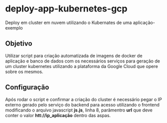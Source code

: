 # deploy-app-kubernetes-gcp
Deploy em cluster em nuvem utilizando o Kubernates de uma aplicação-exemplo

## Objetivo
Utilizar script para criação automatizada de imagens de docker de aplicação e banco de dados com os necessários serviços para geração de 
um cluster kubernetes utilizando a plataforma da Google Cloud que opere sobre os mesmos.

## Configuração
Após rodar o script e confirmar a criação do cluster é necessário pegar o IP externo gerado pelo serviço do backend para acesso utilizando o frontend modificando 
o arquivo javascript **js.js**, linha 8, parâmentro **url** que deve conter o valor **htt://ip_aplicação** dentro das aspas.



